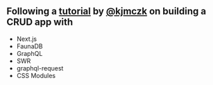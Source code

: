 ## Following a [tutorial](https://medium.com/technest/crud-app-with-next-js-faunadb-and-graphql-388be7141bee) by [@kjmczk](https://github.com/kjmczk/next-fauna-graphql-crud) on building a CRUD app with 

- Next.js
- FaunaDB
- GraphQL
- SWR
- graphql-request
- CSS Modules

